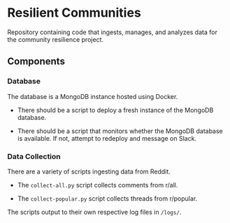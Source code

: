 # Resilient Communities

Repository containing code that ingests, manages, and analyzes data for the community resilience project.

## Components

### Database

The database is a MongoDB instance hosted using Docker.

- There should be a script to deploy a fresh instance of the MongoDB database.

- There should be a script that monitors whether the MongoDB database is available. If not, attempt to redeploy and message on Slack.

### Data Collection

There are a variety of scripts ingesting data from Reddit.

- The `collect-all.py` script collects comments from r/all.

- The `collect-popular.py` script collects threads from r/popular.

The scripts output to their own respective log files in `/logs/`.